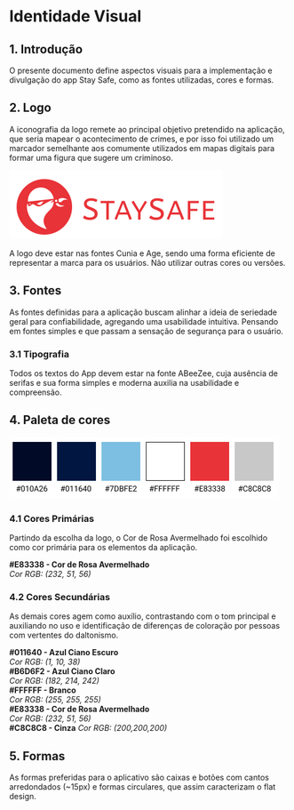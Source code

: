 # Identidade Visual

## 1. Introdução
O presente documento define aspectos visuais para a implementação e divulgação do app Stay Safe, como as fontes utilizadas, cores e formas.

## 2. Logo
A iconografia da logo remete ao principal objetivo pretendido na aplicação, que seria mapear o acontecimento de crimes, e por isso foi utilizado um marcador semelhante aos comumente utilizados em mapas digitais para formar uma figura que sugere um criminoso.

![Logo](../images/visual-identity/logo.png)

A logo deve estar nas fontes Cunia e Age, sendo uma forma eficiente de representar a marca para os usuários. Não utilizar outras cores ou versões.

## 3. Fontes
As fontes definidas para a aplicação buscam alinhar a ideia de seriedade geral para confiabilidade, agregando uma usabilidade intuitiva. Pensando em fontes simples e que passam a sensação de segurança para o usuário.

### 3.1 Tipografia
Todos os textos do App devem estar na fonte ABeeZee, cuja ausência de serifas e sua forma simples e moderna auxilia na usabilidade e compreensão.<br>

## 4. Paleta de cores
![Cores](../images/visual-identity/cores.png)
 

### 4.1 Cores Primárias
 Partindo da escolha da logo, o Cor de Rosa Avermelhado foi escolhido como cor primária para os elementos da aplicação.

**#E83338 - Cor de Rosa Avermelhado**  
      *Cor RGB: (232, 51, 56)*   

### 4.2 Cores Secundárias
As demais cores agem como auxílio,  contrastando com o tom principal e auxiliando no uso e identificação de diferenças de coloração por pessoas com vertentes do daltonismo.<br>
 
**#011640 - Azul Ciano Escuro**  
      *Cor RGB: (1, 10, 38)*  
**#B6D6F2 - Azul Ciano Claro**  
      *Cor RGB: (182, 214, 242)*  
**#FFFFFF - Branco**  
      *Cor RGB: (255, 255, 255)*    
**#E83338 - Cor de Rosa Avermelhado**   
      *Cor RGB: (232, 51, 56)*   
**#C8C8C8 - Cinza**
      *Cor RGB: (200,200,200)*

## 5. Formas
As formas preferidas para o aplicativo são caixas e botões com cantos arredondados (~15px) e formas circulares, que assim caracterizam o flat design.
